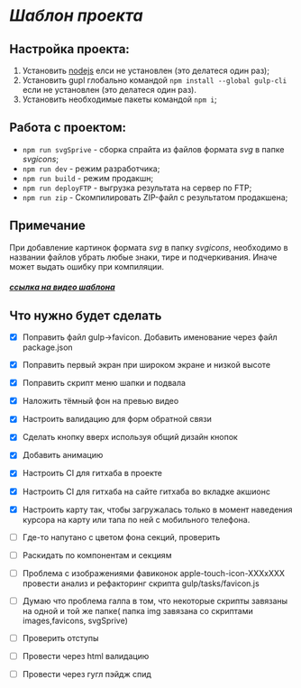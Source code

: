 # _Шаблон проекта_

## Настройка проекта:

1. Установить [nodejs](https://nodejs.org/en) елси не установлен (это делатеся один раз);
2. Установить gupl глобально командой `npm install --global gulp-cli` если не установлен (это делатеся один раз).
3. Установить необходимые пакеты командой `npm i`;

## Работа с проектом:

- `npm run svgSprive` - сборка спрайта из файлов формата _svg_ в папке _svgicons_;
- `npm run dev` - режим разработчика;
- `npm run build` - режим продакшн;
- `npm run deployFTP` - выгрузка результата на сервер по FTP;
- `npm run zip` - Скомпилировать ZIP-файл с результатом продакшена;

## Примечание

При добавление картинок формата _svg_ в папку _svgicons_, необходимо в названии файлов убрать любые знаки, тире и подчеркивания. Иначе может выдать ошибку при компиляции.

##### [ссылка на видео шаблона](https://youtu.be/jU88mLuLWlk)

## Что нужно будет сделать

- [x] Поправить файл gulp->favicon. Добавить именование через файл package.json

- [x] Поправить первый экран при широком экране и низкой высоте
- [x] Поправить скрипт меню шапки и подвала
- [x] Наложить тёмный фон на превью видео
- [x] Настроить валидацию для форм обратной связи
- [x] Сделать кнопку вверх используя общий дизайн кнопок
- [x] Добавить анимацию
- [x] Настроить CI для гитхаба в проекте
- [x] Настроить CI для гитхаба на сайте гитхаба во вкладке акшионс
- [x] Настроить карту так, чтобы загружалась только в момент наведения курсора на карту или тапа по ней с мобильного телефона.
- [ ] Где-то напутано с цветом фона секций, проверить
- [ ] Раскидать по компонентам и секциям
- [ ] Проблема с изображениями фавиконок apple-touch-icon-XXXxXXX провести анализ и рефакторинг скрипта gulp/tasks/favicon.js
- [ ] Думаю что проблема галпа в том, что некоторые скрипты завязаны на одной и той же папке( папка img завязана со скриптами images,favicons, svgSprive)
- [ ] Проверить отступы
- [ ] Провести через html валидацию
- [ ] Провести через гугл пэйдж спид
